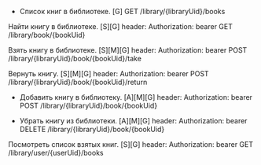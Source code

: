 + Список книг в библиотеке. [G]
GET /library/{libraryUid}/books

Найти книгу в библиотеке. [S][G]
header: Authorization: bearer <jwt>
GET /library/book/{bookUid}

Взять книгу в библиотеке. [S][M][G]
header: Authorization: bearer <jwt>
POST /library/{libraryUid}/book/{bookUid}/take

Вернуть книгу. [S][M][G]
header: Authorization: bearer <jwt>
POST /library/{libraryUid}/book/{bookUid}/return

+ Добавить книгу в библиотеку. [A][M][G]
header: Authorization: bearer <jwt>
POST /library/{libraryUid}/book/{bookUid}

+ Убрать книгу из библиотеки. [A][M][G]
header: Authorization: bearer <jwt>
DELETE /library/{libraryUid}/book/{bookUid}

Посмотреть список взятых книг. [S][G]
header: Authorization: bearer <jwt>
GET /library/user/{userUid}/books
